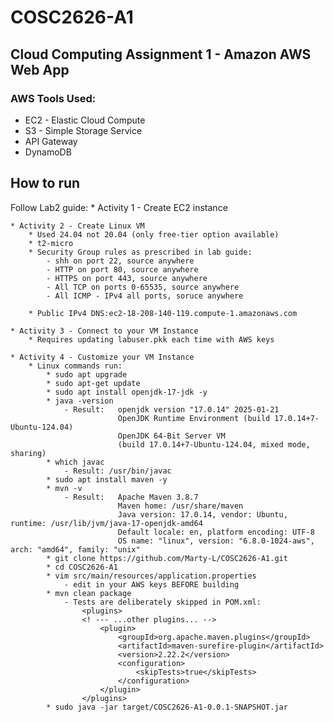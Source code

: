 # COSC2626-A1
## Cloud Computing Assignment 1 - Amazon AWS Web App  

### AWS Tools Used:
* EC2 - Elastic Cloud Compute
* S3 - Simple Storage Service
* API Gateway 
* DynamoDB

## How to run
Follow Lab2 guide:
	* Activity 1 - Create EC2 instance
	
	* Activity 2 - Create Linux VM 
		* Used 24.04 not 20.04 (only free-tier option available)
		* t2-micro
		* Security Group rules as prescribed in lab guide:
			- shh on port 22, source anywhere
			- HTTP on port 80, source anywhere
			- HTTPS on port 443, source anywhere
			- All TCP on ports 0-65535, source anywhere
			- All ICMP - IPv4 all ports, soruce anywhere
			
		* Public IPv4 DNS:ec2-18-208-140-119.compute-1.amazonaws.com
	
	* Activity 3 - Connect to your VM Instance
		* Requires updating labuser.pkk each time with AWS keys
		
	* Activity 4 - Customize your VM Instance
		* Linux commands run:
			* sudo apt upgrade
			* sudo apt-get update
			* sudo apt install openjdk-17-jdk -y
			* java -version
				- Result: 	openjdk version "17.0.14" 2025-01-21
							OpenJDK Runtime Environment (build 17.0.14+7-Ubuntu-124.04)
							OpenJDK 64-Bit Server VM 
							(build 17.0.14+7-Ubuntu-124.04, mixed mode, sharing)
			* which javac
				- Result: /usr/bin/javac
			* sudo apt install maven -y
			* mvn -v
				- Result: 	Apache Maven 3.8.7
							Maven home: /usr/share/maven
							Java version: 17.0.14, vendor: Ubuntu, runtime: /usr/lib/jvm/java-17-openjdk-amd64
							Default locale: en, platform encoding: UTF-8
							OS name: "linux", version: "6.8.0-1024-aws", arch: "amd64", family: "unix"
			* git clone https://github.com/Marty-L/COSC2626-A1.git
			* cd COSC2626-A1
			* vim src/main/resources/application.properties
				- edit in your AWS keys BEFORE building 
			* mvn clean package
				- Tests are deliberately skipped in POM.xml:
					<plugins>
					<! --- ...other plugins... -->
						<plugin>
							<groupId>org.apache.maven.plugins</groupId>
							<artifactId>maven-surefire-plugin</artifactId>
							<version>2.22.2</version>
							<configuration>
								<skipTests>true</skipTests>
							</configuration>
						</plugin>
					</plugins>
			* sudo java -jar target/COSC2626-A1-0.0.1-SNAPSHOT.jar
